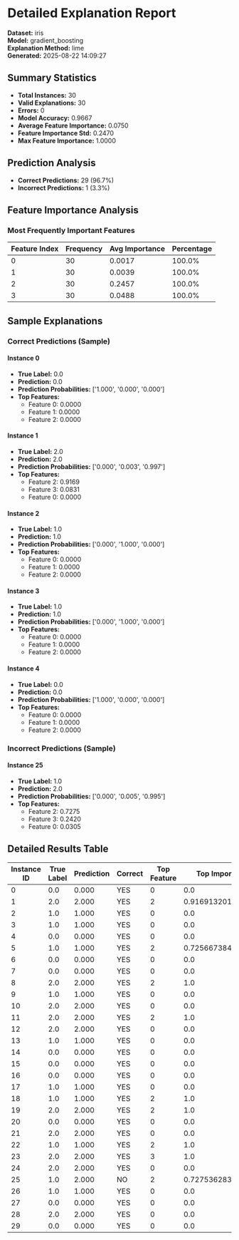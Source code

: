# Detailed Explanation Report

**Dataset:** iris  
**Model:** gradient_boosting  
**Explanation Method:** lime  
**Generated:** 2025-08-22 14:09:27  

## Summary Statistics

- **Total Instances:** 30
- **Valid Explanations:** 30
- **Errors:** 0
- **Model Accuracy:** 0.9667
- **Average Feature Importance:** 0.0750
- **Feature Importance Std:** 0.2470
- **Max Feature Importance:** 1.0000

## Prediction Analysis

- **Correct Predictions:** 29 (96.7%)
- **Incorrect Predictions:** 1 (3.3%)

## Feature Importance Analysis

### Most Frequently Important Features

| Feature Index | Frequency | Avg Importance | Percentage |
|---------------|-----------|----------------|------------|
| 0 | 30 | 0.0017 | 100.0% |
| 1 | 30 | 0.0039 | 100.0% |
| 2 | 30 | 0.2457 | 100.0% |
| 3 | 30 | 0.0488 | 100.0% |

## Sample Explanations

### Correct Predictions (Sample)

#### Instance 0

- **True Label:** 0.0
- **Prediction:** 0.0
- **Prediction Probabilities:** ['1.000', '0.000', '0.000']
- **Top Features:**
  - Feature 0: 0.0000
  - Feature 1: 0.0000
  - Feature 2: 0.0000

#### Instance 1

- **True Label:** 2.0
- **Prediction:** 2.0
- **Prediction Probabilities:** ['0.000', '0.003', '0.997']
- **Top Features:**
  - Feature 2: 0.9169
  - Feature 3: 0.0831
  - Feature 0: 0.0000

#### Instance 2

- **True Label:** 1.0
- **Prediction:** 1.0
- **Prediction Probabilities:** ['0.000', '1.000', '0.000']
- **Top Features:**
  - Feature 0: 0.0000
  - Feature 1: 0.0000
  - Feature 2: 0.0000

#### Instance 3

- **True Label:** 1.0
- **Prediction:** 1.0
- **Prediction Probabilities:** ['0.000', '1.000', '0.000']
- **Top Features:**
  - Feature 0: 0.0000
  - Feature 1: 0.0000
  - Feature 2: 0.0000

#### Instance 4

- **True Label:** 0.0
- **Prediction:** 0.0
- **Prediction Probabilities:** ['1.000', '0.000', '0.000']
- **Top Features:**
  - Feature 0: 0.0000
  - Feature 1: 0.0000
  - Feature 2: 0.0000

### Incorrect Predictions (Sample)

#### Instance 25

- **True Label:** 1.0
- **Prediction:** 2.0
- **Prediction Probabilities:** ['0.000', '0.005', '0.995']
- **Top Features:**
  - Feature 2: 0.7275
  - Feature 3: 0.2420
  - Feature 0: 0.0305

## Detailed Results Table

| Instance ID | True Label | Prediction | Correct | Top Feature | Top Importance |
|-------------|------------|------------|---------|-------------|----------------|
| 0 | 0.0 | 0.000 | YES | 0 | 0.0 |
| 1 | 2.0 | 2.000 | YES | 2 | 0.9169132017518427 |
| 2 | 1.0 | 1.000 | YES | 0 | 0.0 |
| 3 | 1.0 | 1.000 | YES | 0 | 0.0 |
| 4 | 0.0 | 0.000 | YES | 0 | 0.0 |
| 5 | 1.0 | 1.000 | YES | 2 | 0.7256673848364896 |
| 6 | 0.0 | 0.000 | YES | 0 | 0.0 |
| 7 | 0.0 | 0.000 | YES | 0 | 0.0 |
| 8 | 2.0 | 2.000 | YES | 2 | 1.0 |
| 9 | 1.0 | 1.000 | YES | 0 | 0.0 |
| 10 | 2.0 | 2.000 | YES | 0 | 0.0 |
| 11 | 2.0 | 2.000 | YES | 2 | 1.0 |
| 12 | 2.0 | 2.000 | YES | 0 | 0.0 |
| 13 | 1.0 | 1.000 | YES | 0 | 0.0 |
| 14 | 0.0 | 0.000 | YES | 0 | 0.0 |
| 15 | 0.0 | 0.000 | YES | 0 | 0.0 |
| 16 | 0.0 | 0.000 | YES | 0 | 0.0 |
| 17 | 1.0 | 1.000 | YES | 0 | 0.0 |
| 18 | 1.0 | 1.000 | YES | 2 | 1.0 |
| 19 | 2.0 | 2.000 | YES | 2 | 1.0 |
| 20 | 0.0 | 0.000 | YES | 0 | 0.0 |
| 21 | 2.0 | 2.000 | YES | 0 | 0.0 |
| 22 | 1.0 | 1.000 | YES | 2 | 1.0 |
| 23 | 2.0 | 2.000 | YES | 3 | 1.0 |
| 24 | 2.0 | 2.000 | YES | 0 | 0.0 |
| 25 | 1.0 | 2.000 | NO | 2 | 0.7275362830281472 |
| 26 | 1.0 | 1.000 | YES | 0 | 0.0 |
| 27 | 0.0 | 0.000 | YES | 0 | 0.0 |
| 28 | 2.0 | 2.000 | YES | 0 | 0.0 |
| 29 | 0.0 | 0.000 | YES | 0 | 0.0 |
